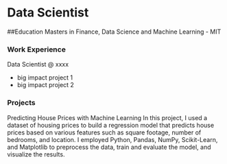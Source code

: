 # Data Scientist 

##Education 
Masters in Finance, Data Science and Machine Learning - MIT 

### Work Experience 
Data Scientist @ xxxx
- big impact project 1
- big impact project 2

### Projects 
Predicting House Prices with Machine Learning
In this project, I used a dataset of housing prices to build a regression model that predicts house prices based on various features such as square footage, number of bedrooms, and location. I employed Python, Pandas, NumPy, Scikit-Learn, and Matplotlib to preprocess the data, train and evaluate the model, and visualize the results.
